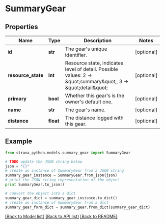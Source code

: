 # SummaryGear


## Properties
Name | Type | Description | Notes
------------ | ------------- | ------------- | -------------
**id** | **str** | The gear&#39;s unique identifier. | [optional] 
**resource_state** | **int** | Resource state, indicates level of detail. Possible values: 2 -&gt; \&quot;summary\&quot;, 3 -&gt; \&quot;detail\&quot; | [optional] 
**primary** | **bool** | Whether this gear&#39;s is the owner&#39;s default one. | [optional] 
**name** | **str** | The gear&#39;s name. | [optional] 
**distance** | **float** | The distance logged with this gear. | [optional] 

## Example

```python
from strava_python.models.summary_gear import SummaryGear

# TODO update the JSON string below
json = "{}"
# create an instance of SummaryGear from a JSON string
summary_gear_instance = SummaryGear.from_json(json)
# print the JSON string representation of the object
print SummaryGear.to_json()

# convert the object into a dict
summary_gear_dict = summary_gear_instance.to_dict()
# create an instance of SummaryGear from a dict
summary_gear_form_dict = summary_gear.from_dict(summary_gear_dict)
```
[[Back to Model list]](../README.md#documentation-for-models) [[Back to API list]](../README.md#documentation-for-api-endpoints) [[Back to README]](../README.md)


